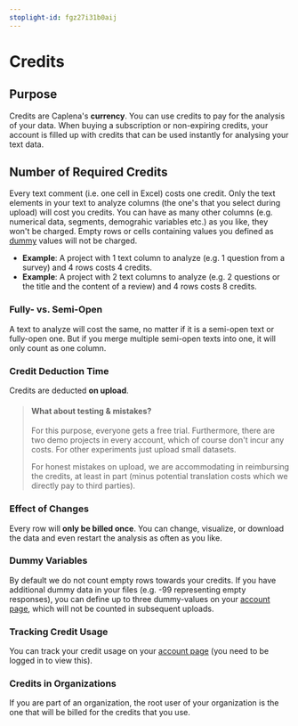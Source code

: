 ```yaml
---
stoplight-id: fgz27i31b0aij
---
```


# Credits

## Purpose 

Credits are Caplena's **currency**. You can use credits to pay for the analysis of your data. When buying a subscription or non-expiring credits, your account is filled up with credits that can be used instantly for analysing your text data.

## Number of Required Credits

Every text comment (i.e. one cell in Excel) costs one credit. Only the text elements in your text to analyze columns (the one's that you select during upload) will cost you credits. You can have as many other columns (e.g. numerical data, segments, demograhic variables etc.) as you like, they won't be charged. Empty rows or cells containing values you defined as [dummy](#Dummy-Variables) values will not be charged.

- **Example**: A project with 1 text column to analyze (e.g. 1 question from a survey) and 4 rows costs 4 credits.
- **Example**: A project with 2 text columns to analyze (e.g. 2 questions or the title and the content of a review) and 4 rows costs 8 credits.

### Fully- vs. Semi-Open

A text to analyze will cost the same, no matter if it is a semi-open text or fully-open one. But if you merge multiple semi-open texts into one, it will only count as one column.

### Credit Deduction Time

Credits are deducted **on upload**.

<!-- theme: info -->

> #### What about testing & mistakes?
> For this purpose, everyone gets a free trial. Furthermore, there are two demo projects in every account, which of course don't incur any costs. For other experiments just upload small datasets.
>
> For honest mistakes on upload, we are accommodating in reimbursing the credits, at least in part (minus potential translation costs which we directly pay to third parties).

### Effect of Changes

Every row will **only be billed once**. You can change, visualize, or  download the data and even restart the analysis as often as you like.

### Dummy Variables

By default we do not count empty rows towards your credits. If you have additional dummy data in your files (e.g. -99 representing empty responses), you can define up to three dummy-values on your [account page](https://caplena.com/app/account), which will not be counted in subsequent uploads.

### Tracking Credit Usage

You can track your credit usage on your [account page](https://caplena.com/app/account) (you need to be logged in to view this).

### Credits in Organizations

If you are part of an organization, the root user of your organization is the one that will be billed for the credits that you use.


